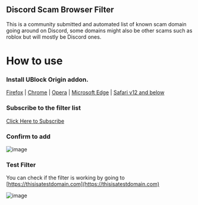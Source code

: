 ## Discord Scam Browser Filter

This is a community submitted and automated list of known scam domain going around on Discord, some domains might also be other scams such as roblox but will mostly be Discord ones.

# How to use

### Install UBlock Origin addon.

[Firefox](https://addons.mozilla.org/en-GB/firefox/addon/ublock-origin/) | [Chrome](https://chrome.google.com/webstore/detail/ublock-origin/cjpalhdlnbpafiamejdnhcphjbkeiagm) | [Opera](https://addons.opera.com/en-gb/extensions/details/ublock/) | [Microsoft Edge](https://microsoftedge.microsoft.com/addons/detail/ublock-origin/odfafepnkmbhccpbejgmiehpchacaeak) | [Safari v12 and below](https://safari-extensions.apple.com/details/?id=com.el1t.uBlock-3NU33NW2M3)

### Subscribe to the filter list

[Click Here to Subscribe](https://subscribe.adblockplus.org/?location=https://raw.githubusercontent.com/xXBuilderBXx/DiscordScamBrowserFilter/master/filterlist.txt&title=Discord%20Scam%20Browser%20Filter)

### Confirm to add

![image](https://user-images.githubusercontent.com/17956143/153526455-2f561ca8-4c67-4de3-893a-fb5467144de0.png)


### Test Filter

You can check if the filter is working by going to [https://thisisatestdomain.com](https://thisisatestdomain.com)

![image](https://user-images.githubusercontent.com/17956143/153526595-145dc392-33ea-43f8-98a2-a0c2de9bbdd5.png)
